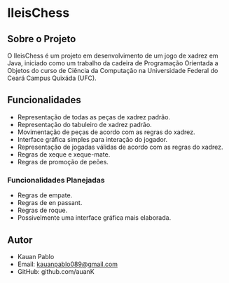 # IleisChess

## Sobre o Projeto

O IleisChess é um projeto em desenvolvimento de um jogo de xadrez em Java, iniciado como um trabalho da cadeira de Programação Orientada a Objetos do curso de Ciência da Computação na Universidade Federal do Ceará Campus Quixáda (UFC).

## Funcionalidades

- Representação de todas as peças de xadrez padrão.
- Representação do tabuleiro de xadrez padrão.
- Movimentação de peças de acordo com as regras do xadrez.
- Interface gráfica simples para interação do jogador.
- Representação de jogadas válidas de acordo com as regras do xadrez.
- Regras de xeque e xeque-mate.
- Regras de promoção de peões.

### Funcionalidades Planejadas

- Regras de empate.
- Regras de en passant.
- Regras de roque.
- Possivelmente uma interface gráfica mais elaborada.

## Autor

- Kauan Pablo
- Email: kauanpablo089@gmail.com
- GitHub: github.com/auanK

